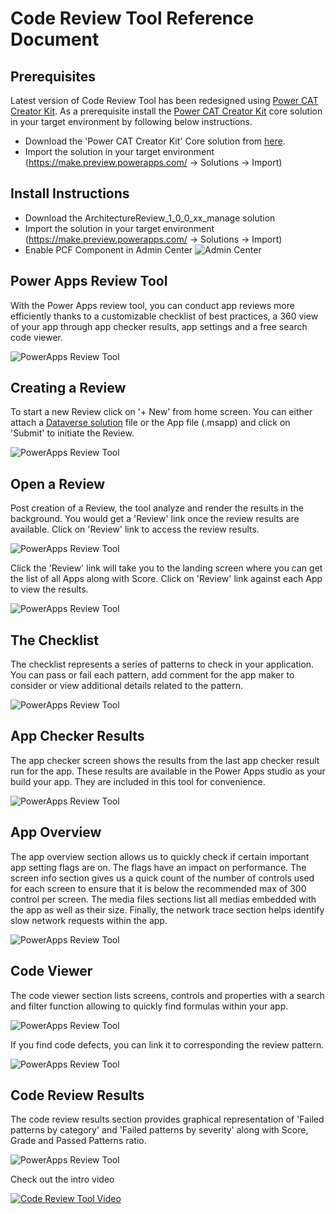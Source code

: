 # Code Review Tool Reference Document

## Prerequisites

Latest version of Code Review Tool has been redesigned using [Power CAT Creator Kit](https://github.com/microsoft/powercat-creator-kit). As a prerequisite install the [Power CAT Creator Kit](https://github.com/microsoft/powercat-creator-kit) core solution in your target environment by following below instructions.

- Download the 'Power CAT Creator Kit' Core solution from [here](https://github.com/microsoft/powercat-creator-kit/releases/download/CreatorKit-November2022/CreatorKitCore_1.0.20221205.2_managed.zip).  
- Import the solution in your target environment (<https://make.preview.powerapps.com/> -> Solutions -> Import)

## Install Instructions

- Download the ArchitectureReview_1_0_0_xx_manage solution
- Import the solution in your target environment (<https://make.preview.powerapps.com/> -> Solutions -> Import)
- Enable PCF Component in Admin Center ![Admin Center](https://docs.microsoft.com/en-us/powerapps/developer/component-framework/media/enable-pcf-feature.png)

## Power Apps Review Tool

With the Power Apps review tool, you can conduct app reviews more efficiently thanks to a customizable checklist of best practices, a 360 view of your app through app checker results, app settings and a free search code viewer.

![PowerApps Review Tool](https://pahandsonlab.blob.core.windows.net/tools/crtlandingpage.png)

## Creating a Review

To start a new Review click on '+ New' from home screen. You can either attach a [Dataverse solution](https://learn.microsoft.com/en-us/power-platform/alm/solution-concepts-alm) file or the App file (.msapp) and click on 'Submit' to initiate the Review.

![PowerApps Review Tool](https://pahandsonlab.blob.core.windows.net/tools/crtcreatereview.png)

## Open a Review

Post creation of a Review, the tool analyze and render the results in the background. You would get a 'Review' link once the review results are available. Click on 'Review' link to access the review results.

![PowerApps Review Tool](https://pahandsonlab.blob.core.windows.net/tools/crtopenreview.png)

Click the 'Review' link will take you to the landing screen where you can get the list of all Apps along with Score. Click on 'Review' link against each App to view the results.

![PowerApps Review Tool](https://pahandsonlab.blob.core.windows.net/tools/crtreviewlanding.png)

## The Checklist

The checklist represents a series of patterns to check in your application. You can pass or fail each pattern, add comment for the app maker to consider or view additional details related to the pattern.  

![PowerApps Review Tool](https://pahandsonlab.blob.core.windows.net/tools/crtreviewchecklist.png)

## App Checker Results

The app checker screen shows the results from the last app checker result run for the app. These results are available in the Power Apps studio as your build your app. They are included in this tool for convenience.

![PowerApps Review Tool](https://pahandsonlab.blob.core.windows.net/tools/crtappcheckerresults.png)

## App Overview

The app overview section allows us to quickly check if certain important app setting flags are on. The flags have an impact on performance. The screen info section gives us a quick count of the number of controls used for each screen to ensure that it is below the recommended max of 300 control per screen. The media files sections list all medias embedded with the app as well as their size. Finally, the network trace section helps identify slow network requests within the app.

![PowerApps Review Tool](https://pahandsonlab.blob.core.windows.net/tools/crtreviewappoverview.png)

## Code Viewer

The code viewer section lists screens, controls and properties with a search and filter function allowing to quickly find formulas within your app.  

![PowerApps Review Tool](https://pahandsonlab.blob.core.windows.net/tools/crtcodeviewer.png)

If you find code defects, you can link it to corresponding the review pattern.

![PowerApps Review Tool](https://pahandsonlab.blob.core.windows.net/tools/crtlinkitem.png)

## Code Review Results

The code review results section provides graphical representation of 'Failed patterns by category' and 'Failed patterns by severity' along with Score, Grade and Passed Patterns ratio.

![PowerApps Review Tool](https://pahandsonlab.blob.core.windows.net/tools/crtcodereviewresults.png)

Check out the intro video

[![Code Review Tool Video](https://pahandsonlab.blob.core.windows.net/tools/thumbnail.png)](https://youtu.be/ZkXL_IqK4UE?t=232 "Code Review Tool Video")
